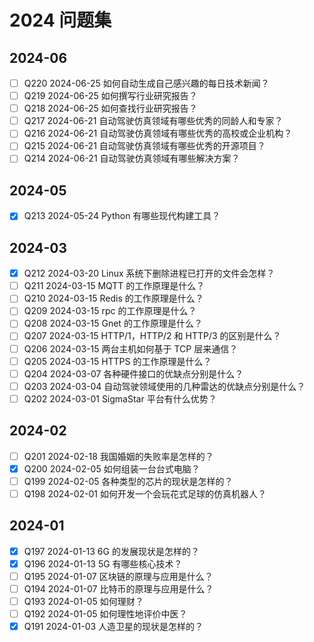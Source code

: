 # 2024 问题集

## 2024-06

- [ ] Q220 2024-06-25 如何自动生成自己感兴趣的每日技术新闻？
- [ ] Q219 2024-06-25 如何撰写行业研究报告？
- [ ] Q218 2024-06-25 如何查找行业研究报告？
- [ ] Q217 2024-06-21 自动驾驶仿真领域有哪些优秀的同龄人和专家？
- [ ] Q216 2024-06-21 自动驾驶仿真领域有哪些优秀的高校或企业机构？
- [ ] Q215 2024-06-21 自动驾驶仿真领域有哪些优秀的开源项目？
- [ ] Q214 2024-06-21 自动驾驶仿真领域有哪些解决方案？

## 2024-05

- [x] Q213 2024-05-24 Python 有哪些现代构建工具？

## 2024-03

- [x] Q212 2024-03-20 Linux 系统下删除进程已打开的文件会怎样？
- [ ] Q211 2024-03-15 MQTT 的工作原理是什么？
- [ ] Q210 2024-03-15 Redis 的工作原理是什么？
- [ ] Q209 2024-03-15 rpc 的工作原理是什么？
- [ ] Q208 2024-03-15 Gnet 的工作原理是什么？
- [ ] Q207 2024-03-15 HTTP/1，HTTP/2 和 HTTP/3 的区别是什么？
- [ ] Q206 2024-03-15 两台主机如何基于 TCP 层来通信？
- [ ] Q205 2024-03-15 HTTPS 的工作原理是什么？
- [ ] Q204 2024-03-07 各种硬件接口的优缺点分别是什么？
- [ ] Q203 2024-03-04 自动驾驶领域使用的几种雷达的优缺点分别是什么？
- [ ] Q202 2024-03-01 SigmaStar 平台有什么优势？

## 2024-02

- [ ] Q201 2024-02-18 我国婚姻的失败率是怎样的？
- [x] Q200 2024-02-05 如何组装一台台式电脑？
- [ ] Q199 2024-02-05 各种类型的芯片的现状是怎样的？
- [ ] Q198 2024-02-01 如何开发一个会玩花式足球的仿真机器人？

## 2024-01

- [x] Q197 2024-01-13 6G 的发展现状是怎样的？
- [x] Q196 2024-01-13 5G 有哪些核心技术？
- [ ] Q195 2024-01-07 区块链的原理与应用是什么？
- [ ] Q194 2024-01-07 比特币的原理与应用是什么？
- [ ] Q193 2024-01-05 如何理财？
- [ ] Q192 2024-01-05 如何理性地评价中医？
- [x] Q191 2024-01-03 人造卫星的现状是怎样的？
